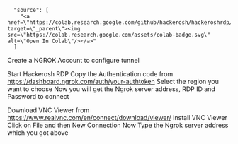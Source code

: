       "source": [
        "<a href=\"https://colab.research.google.com/github/hackerosh/hackeroshrdp/blob/main/hackeroshrdp.ipynb\" target=\"_parent\"><img src=\"https://colab.research.google.com/assets/colab-badge.svg\" alt=\"Open In Colab\"/></a>"
      ]


Create a NGROK Account to configure tunnel

Start Hackerosh RDP
Copy the Authentication code from https://dashboard.ngrok.com/auth/your-authtoken
Select the region you want to choose
Now you will get the Ngrok server address, RDP ID and Password to connect


Download VNC Viewer from https://www.realvnc.com/en/connect/download/viewer/
Install VNC Viewer
Click on File and then New Connection
Now Type the Ngrok server address which you got above
